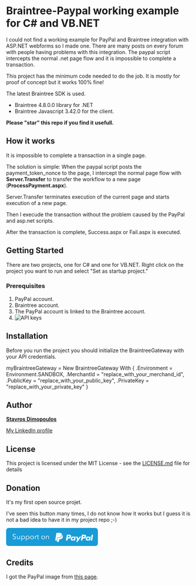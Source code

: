 # Braintree-Paypal working example for C# and VB.NET

I could not find a working example for PayPal and Braintree integration with ASP.NET webforms so I made one.
There are many posts on every forum with people having problems with this integration. The paypal script intercepts the normal .net page flow and it is impossible to complete a transaction.

This project has the minimum code needed to do the job. It is mostly for proof of concept but it works 100% fine!

The latest Braintree SDK is used.
- Braintree 4.8.0.0 library for .NET
- Braintree Javascript 3.42.0 for the client.

**Please "star" this repo if you find it usefull.**

## How it works

It is impossible to complete a transaction in a single page.

The solution is simple: When the paypal script posts the payment_token_nonce to the page, I intercept the normal page flow with **Server.Transfer** to transfer the workflow to a new page (**ProcessPayment.aspx**).
	
Server.Transfer terminates execution of the current page and starts execution of a new page.

Then I execude the transaction without the problem caused by the PayPal and asp.net scripts.

After the transaction is complete, Success.aspx or Fail.aspx is executed.

## Getting Started

There are two projects, one for C# and one for VB.NET.
Right click on the project you want to run and select "Set as startup project."


### Prerequisites

1. PayPal account.
2. Braintree account.
3. The PayPal account is linked to the Braintree account.
4. ![API keys](https://articles.Braintreepayments.com/control-panel/important-gateway-credentials#api-credentials)

## Installation

Before you run the project you should initialize the BraintreeGateway with your API credentials. 

 myBraintreeGateway = New BraintreeGateway With {
                .Environment = Environment.SANDBOX,
                .MerchantId = "replace_with_your_merchand_id",
                .PublicKey = "replace_with_your_public_key",
                .PrivateKey = "replace_with_your_private_key"
                }

## Author

**[Stavros Dimopoulos](https://github.com/StavrosD)**

[My LinkedIn profile](https://www.linkedin.com/in/stavrosdim/)

## License

This project is licensed under the MIT License - see the [LICENSE.md](LICENSE.md) file for details

## Donation

It's my first open source projet.

I've seen this button many times, I do not know how it works but I guess it is not a bad idea to have it in my project repo ;-)

[![Support via PayPal](support_paypal.png)](https://www.paypal.com/cgi-bin/webscr?cmd=_s-xclick&hosted_button_id=K94L2LGP4CWBL&source=url)

## Credits

I got the PayPal image from [this page](https://ubuntubudgie.org/contribute).

